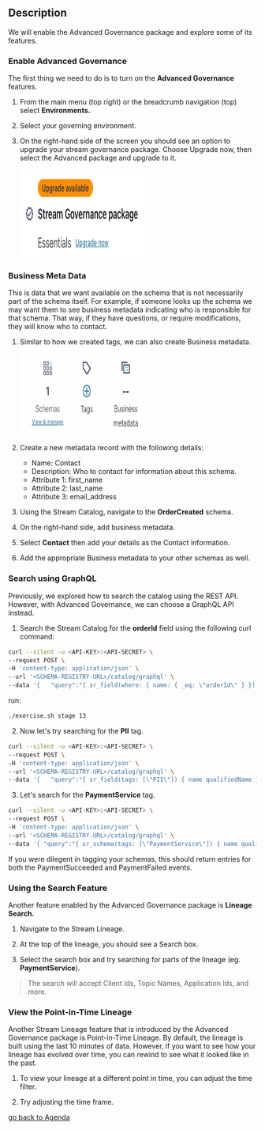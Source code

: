 ## Description

We will enable the Advanced Governance package and explore some of its features.

### Enable Advanced Governance

The first thing we need to do is to turn on the **Advanced Governance** features.

1. From the main menu (top right) or the breadcrumb navigation (top) select **Environments.**

2. Select your governing environment.

3. On the right-hand side of the screen you should see an option to upgrade your stream governance package. Choose Upgrade now, then select the Advanced package and upgrade to it.

   <img src="img/gov.png" width="250" height="180">

### Business Meta Data

This is data that we want available on the schema that is not necessarily part of the schema itself. For example, if someone looks up the schema we may want them to see business metadata indicating who is responsible for that schema. That way, if they have questions, or require modifications, they will know who to contact.

1. Similar to how we created tags, we can also create Business metadata.
   <img src="img/bm.png" width="250" height="180">

2. Create a new metadata record with the following details:
   * Name: Contact
   * Description: Who to contact for information about this schema.
   * Attribute 1: first_name
   * Attribute 2: last_name
   * Attribute 3: email_address

3. Using the Stream Catalog, navigate to the **OrderCreated** schema.

4. On the right-hand side, add business metadata.

5. Select **Contact** then add your details as the Contact information.

6. Add the appropriate Business metadata to your other schemas as well.

### Search using GraphQL

Previously, we explored how to search the catalog using the REST API. However, with Advanced Governance, we can choose a GraphQL API instead.

1. Search the Stream Catalog for the **orderId** field using the following curl command:


```bash
curl --silent -u <API-KEY>:<API-SECRET> \
--request POST \
-H 'content-type: application/json' \
--url '<SCHEMA-REGISTRY-URL>/catalog/graphql' \
--data '{	"query":"{ sr_field(where: { name: { _eq: \"orderId\" } }) { name qualifiedName } }" }' | jq
```
run:
```bash
./exercise.sh stage 13
```
2. Now let's try searching for the **PII** tag.

```bash
curl --silent -u <API-KEY>:<API-SECRET> \
--request POST \
-H 'content-type: application/json' \
--url '<SCHEMA-REGISTRY-URL>/catalog/graphql' \
--data '{	"query":"{ sr_field(tags: [\"PII\"]) { name qualifiedName } }" }' | jq
```

3. Let's search for the **PaymentService** tag.

```bash
curl --silent -u <API-KEY>:<API-SECRET> \
--request POST \
-H 'content-type: application/json' \
--url '<SCHEMA-REGISTRY-URL>/catalog/graphql' \
--data '{ "query":"{ sr_schema(tags: [\"PaymentService\"]) { name qualifiedName } }" }'
```

If you were dilegent in tagging your schemas, this should return entries for both the PaymentSucceeded and PaymentFailed events.

### Using the Search Feature

Another feature enabled by the Advanced Governance package is **Lineage Search.**

1. Navigate to the Stream Lineage.

2. At the top of the lineage, you should see a Search box.

3. Select the search box and try searching for parts of the lineage (eg. **PaymentService**).

> The search will accept Client Ids, Topic Names, Application Ids, and more.

### View the Point-in-Time Lineage

Another Stream Lineage feature that is introduced by the Advanced Governance package is Point-in-Time Lineage. By default, the lineage is built using the last 10 minutes of data. However, if you want to see how your lineage has evolved over time, you can rewind to see what it looked like in the past.

1. To view your lineage at a different point in time, you can adjust the time filter.

2. Try adjusting the time frame.


[go back to Agenda](https://github.com/jr-marquez/Workshop_Confluent/blob/main/README.md#confluent-hands-on-workshop)